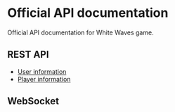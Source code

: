 # Official API documentation

Official API documentation for White Waves game.

## REST API

- [User information](/user/)
- [Player information](/player/)

## WebSocket
